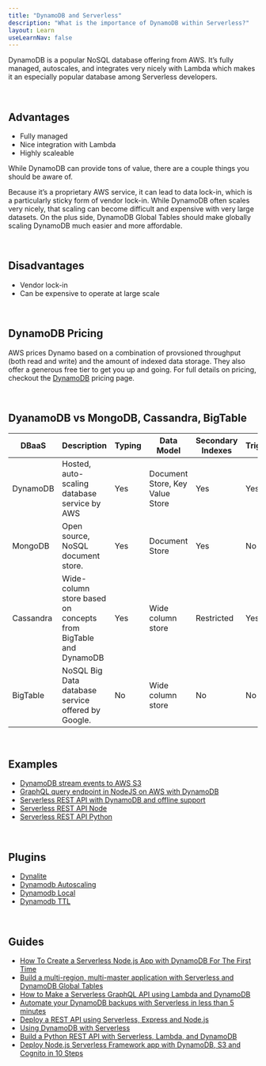 ```yaml
---
title: "DynamoDB and Serverless"
description: "What is the importance of DynamoDB within Serverless?"
layout: Learn
useLearnNav: false
---
```


DynamoDB is a popular NoSQL database offering from AWS. It’s fully managed, autoscales, and integrates very nicely with Lambda which makes it an especially popular database among Serverless developers. 

<br/>

## Advantages
- Fully managed
- Nice integration with Lambda
- Highly scaleable 

While DynamoDB can provide tons of value, there are a couple things you should be aware of.

Because it’s a proprietary AWS service, it can lead to data lock-in, which is a particularly sticky form of vendor lock-in. While DynamoDB often scales very nicely, that scaling can become difficult and expensive with very large datasets. On the plus side, DynamoDB Global Tables should make globally scaling DynamoDB much easier and more affordable.

<br/>

## Disadvantages
- Vendor lock-in 
- Can be expensive to operate at large scale 

<br/>

## DynamoDB Pricing
AWS prices Dynamo based on a combination of provsioned throughput (both read and write) and the amount of indexed data storage. They also offer a generous free tier to get you up and going. For full details on pricing, checkout the [DynamoDB](https://aws.amazon.com/dynamodb/pricing/) pricing page.

<br/>

## DyanamoDB vs MongoDB, Cassandra, BigTable
| DBaaS     | Description                                                    | Typing | Data Model                      | Secondary Indexes | Triggers | Open Source |
|-----------|----------------------------------------------------------------|--------|---------------------------------|-------------------|----------|-------------|
| DynamoDB  | Hosted, auto-scaling database service by AWS                   | Yes    | Document Store, Key Value Store | Yes               | Yes      | No          |
| MongoDB   | Open source, NoSQL document store.                             | Yes    | Document Store                  | Yes               | No       | Yes         |
| Cassandra | Wide-column store based on concepts from BigTable and DynamoDB | Yes    | Wide column store               | Restricted        | Yes      | Yes         |
| BigTable  | NoSQL Big Data database service offered by Google.             | No     | Wide column store               | No                | No       | No          |

<br/>

## Examples 
- [DynamoDB stream events to AWS S3](https://github.com/serverless/examples/tree/master/aws-node-dynamodb-backup)
- [GraphQL query endpoint in NodeJS on AWS with DynamoDB](https://serverless.com/examples/aws-node-graphql-api-with-dynamodb/)
- [Serverless REST API with DynamoDB and offline support](https://github.com/serverless/examples/tree/master/aws-node-rest-api-with-dynamodb-and-offline)
- [Serverless REST API Node](https://github.com/serverless/examples/tree/master/aws-node-rest-api-with-dynamodb)
- [Serverless REST API Python](https://github.com/serverless/examples/tree/master/aws-python-rest-api-with-dynamodb)

<br/>

## Plugins 
- [Dynalite](https://github.com/sdd/serverless-dynalite)
- [Dynamodb Autoscaling](https://github.com/sbstjn/serverless-dynamodb-autoscaling)
- [Dynamodb Local](https://github.com/99xt/serverless-dynamodb-local)
- [Dynamodb TTL](https://github.com/Jimdo/serverless-dynamodb-ttl)

<br/>

## Guides
- [How To Create a Serverless Node.js App with DynamoDB For The First Time](https://medium.com/statuscode/serverless-ice-cream-or-create-your-serverless-node-js-micro-service-with-a-database-17a6946251e0)
- [Build a multi-region, multi-master application with Serverless and DynamoDB Global Tables](https://serverless.com/blog/build-multiregion-multimaster-application-dynamodb-global-tables/)
- [How to Make a Serverless GraphQL API using Lambda and DynamoDB](https://serverless.com/blog/make-serverless-graphql-api-using-lambda-dynamodb/)
- [Automate your DynamoDB backups with Serverless in less than 5 minutes](https://serverless.com/blog/automatic-dynamodb-backups-serverless/)
- [Deploy a REST API using Serverless, Express and Node.js](https://serverless.com/blog/serverless-express-rest-api/)
- [Using DynamoDB with Serverless](http://blog.rowanudell.com/using-dyanmodb-with-serverless/) 
- [Build a Python REST API with Serverless, Lambda, and DynamoDB](https://serverless.com/blog/flask-python-rest-api-serverless-lambda-dynamodb/)
- [Deploy Node.js Serverless Framework app with DynamoDB, S3 and Cognito in 10 Steps](https://medium.com/@connorleech/deploy-node-js-serverless-framework-app-with-dynamodb-s3-and-cognito-in-10-steps-723d2f4ec08f)


